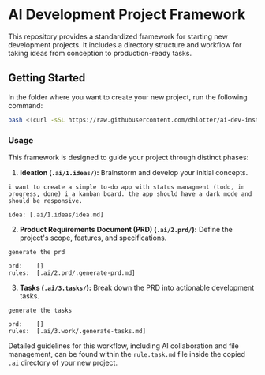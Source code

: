 # AI Development Project Framework

This repository provides a standardized framework for starting new development projects. It includes a directory structure and workflow for taking ideas from conception to production-ready tasks.

## Getting Started
In the folder where you want to create your new project, run the following command:
```bash
bash <(curl -sSL https://raw.githubusercontent.com/dhlotter/ai-dev-instructions/main/setup.sh)
```

### Usage

This framework is designed to guide your project through distinct phases:

1.  **Ideation (`.ai/1.ideas/`):** Brainstorm and develop your initial concepts.
```text 
i want to create a simple to-do app with status managment (todo, in progress, done) i a kanban board. the app should have a dark mode and should be responsive. 

idea: [.ai/1.ideas/idea.md]

```

2.  **Product Requirements Document (PRD) (`.ai/2.prd/`):** Define the project's scope, features, and specifications.
```text 
generate the prd

prd:    [] 
rules:  [.ai/2.prd/.generate-prd.md]
```

3.  **Tasks (`.ai/3.tasks/`):** Break down the PRD into actionable development tasks.
```text 
generate the tasks

prd:    [] 
rules:  [.ai/3.work/.generate-tasks.md]
```

Detailed guidelines for this workflow, including AI collaboration and file management, can be found within the `rule.task.md` file inside the copied `.ai` directory of your new project.
